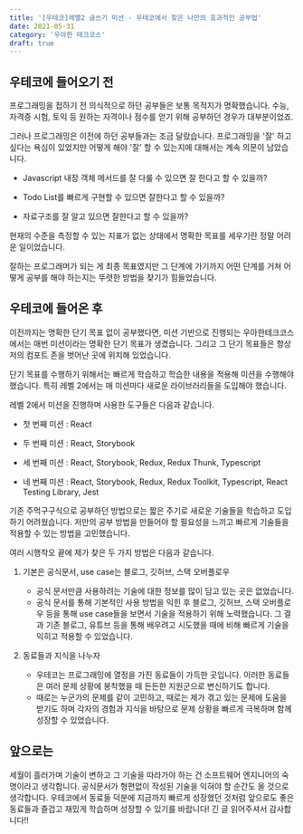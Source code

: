 ```yaml
---
title: '[우테코]레벨2 글쓰기 미션 - 우테코에서 찾은 나만의 효과적인 공부법'
date: 2021-05-31
category: '우아한 테크코스'
draft: true
---
```


## 우테코에 들어오기 전

프로그래밍을 접하기 전 의식적으로 하던 공부들은 보통 목적지가 명확했습니다. 수능, 자격증 시험, 토익 등 원하는 자격이나 점수를 얻기 위해 공부하던 경우가 대부분이었죠.

그러나 프로그래밍은 이전에 하던 공부들과는 조금 달랐습니다. 프로그래밍을 '잘' 하고 싶다는 욕심이 있었지만 어떻게 해야 '잘' 할 수 있는지에 대해서는 계속 의문이 남았습니다.

- Javascript 내장 객체 메서드를 잘 다룰 수 있으면 잘 한다고 할 수 있을까?

- Todo List를 빠르게 구현할 수 있으면 잘한다고 할 수 있을까?

- 자료구조를 잘 알고 있으면 잘한다고 할 수 있을까?

현재의 수준을 측정할 수 있는 지표가 없는 상태에서 명확한 목표를 세우기란 정말 어려운 일이었습니다.

잘하는 프로그래머가 되는 게 최종 목표였지만 그 단계에 가기까지 어떤 단계를 거쳐 어떻게 공부를 해야 하는지는 뚜렷한 방법을 찾기가 힘들었습니다.

## 우테코에 들어온 후

이전까지는 명확한 단기 목표 없이 공부했다면, 미션 기반으로 진행되는 우아한테크코스에서는 매번 미션이라는 명확한 단기 목표가 생겼습니다. 그리고 그 단기 목표들은 항상 저의 컴포트 존을 벗어난 곳에 위치해 있었습니다.

단기 목표를 수행하기 위해서는 빠르게 학습하고 학습한 내용을 적용해 미션을 수행해야 했습니다. 특히 레벨 2에서는 매 미션마다 새로운 라이브러리들을 도입해야 했습니다.

레벨 2에서 미션을 진행하며 사용한 도구들은 다음과 같습니다.

- 첫 번째 미션 : React

- 두 번째 미션 : React, Storybook

- 세 번째 미션 : React, Storybook, Redux, Redux Thunk, Typescript

- 네 번째 미션 : React, Storybook, Redux, Redux Toolkit, Typescript, React Testing Library, Jest

기존 주먹구구식으로 공부하던 방법으로는 짧은 주기로 새로운 기술들을 학습하고 도입하기 어려웠습니다. 저만의 공부 방법을 만들어야 할 필요성을 느끼고 빠르게 기술들을 적용할 수 있는 방법을 고민했습니다.

여러 시행착오 끝에 제가 찾은 두 가지 방법은 다음과 같습니다.

1. 기본은 공식문서, use case는 블로그, 깃허브, 스택 오버플로우

   - 공식 문서만큼 사용하려는 기술에 대한 정보를 많이 담고 있는 곳은 없었습니다.
   - 공식 문서를 통해 기본적인 사용 방법을 익힌 후 블로그, 깃허브, 스택 오버플로우 등을 통해 use case들을 보면서 기술을 적용하기 위해 노력했습니다. 그 결과 기존 블로그, 유튜브 등을 통해 배우려고 시도했을 때에 비해 빠르게 기술을 익히고 적용할 수 있었습니다.

2. 동료들과 지식을 나누자

   - 우테코는 프로그래밍에 열정을 가진 동료들이 가득한 곳입니다. 이러한 동료들은 여러 문제 상황에 봉착했을 때 든든한 지원군으로 변신하기도 합니다.
   - 때로는 누군가의 문제를 같이 고민하고, 때로는 제가 겪고 있는 문제에 도움을 받기도 하며 각자의 경험과 지식을 바탕으로 문제 상황을 빠르게 극복하며 함께 성장할 수 있었습니다.

## 앞으로는

세월이 흘러가며 기술이 변하고 그 기술을 따라가야 하는 건 소프트웨어 엔지니어의 숙명이라고 생각합니다. 공식문서가 형편없이 작성된 기술을 익혀야 할 순간도 올 것으로 생각합니다. 우테코에서 동료들 덕분에 지금까지 빠르게 성장했던 것처럼 앞으로도 좋은 동료들과 즐겁고 재밌게 학습하며 성장할 수 있기를 바랍니다! 긴 글 읽어주셔서 감사합니다!!
